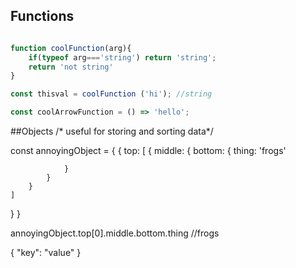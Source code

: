 ## Functions

```js

function coolFunction(arg){
    if(typeof arg==='string') return 'string';
    return 'not string'
}

const thisval = coolFunction ('hi'); //string

const coolArrowFunction = () => 'hello';

```

##Objects /* useful for storing and sorting data*/

const annoyingObject = {
{
    top: [
        {
            middle: {
                bottom: {
                    thing: 'frogs'

                }
            }
        }
    ]
}
}

annoyingObject.top[0].middle.bottom.thing //frogs

{
    "key": "value"
}